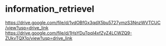 # information_retrievel
https://drive.google.com/file/d/1vdOBfGx3qdX5bu5727ymzS3NnzWVTCUC/view?usp=drive_link
https://drive.google.com/file/d/1HsYDuTpqI4xfZyZ4LCWZQ9-ZUkvTQX1o/view?usp=drive_link
